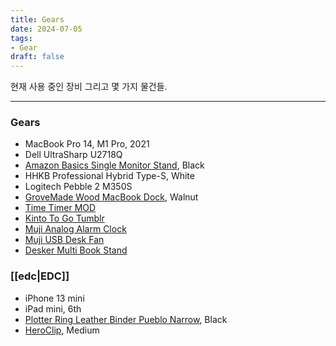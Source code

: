 ```yaml
---
title: Gears
date: 2024-07-05
tags:
- Gear
draft: false
---
```


현재 사용 중인 장비 그리고 몇 가지 물건들.

---
### Gears
- MacBook Pro 14, M1 Pro, 2021
- Dell UltraSharp U2718Q
- [Amazon Basics Single Monitor Stand](https://www.amazon.com/gp/product/B00MIBN16O), Black
- HHKB Professional Hybrid Type-S, White
- Logitech Pebble 2 M350S
- [GroveMade Wood MacBook Dock](https://grovemade.com/product/wood-macbook-dock/?initial=636), Walnut
- [Time Timer MOD](https://www.amazon.com/TIME-TIMER-Education-Elementary-Homeschool/dp/B013F7HXO0)
- [Kinto To Go Tumblr](https://www.kinto.kr/shop/item.php?it_id=20441)
- [Muji Analog Alarm Clock](https://www.mujikorea.net/display/showDisplay.lecs?goodsNo=MJ31126338)
- [Muji USB Desk Fan](https://www.mujikorea.net/display/showDisplay.lecs?goodsNo=MJ31151333)
- [Desker Multi Book Stand](https://www.desker.co.kr/product/detail/521)


### [[edc|EDC]]
- iPhone 13 mini
- iPad mini, 6th
- [Plotter Ring Leather Binder Pueblo Narrow](https://www.plotter-japan.net/smp/item/5001-N.html), Black
- [HeroClip](https://www.amazon.com/HEROCLIP-Carabiner-Medium-Camping-Backpack/dp/B073R3NF3Z), Medium

